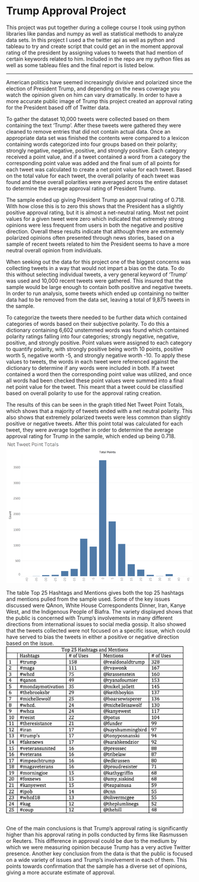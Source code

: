 # Trump Approval Project

This project was put together during a college course I took using python libraries like pandas and numpy as well as statistical methods to analyze data sets. In this project I used a the twitter api as well as python and tableau to try and create script that could get an in the moment approval rating of the president by assigning values to tweets that had mention of certain keywords related to him. Included in the repo are my python files as well as some tableau files and the final report is listed below.

***

American politics have seemed increasingly divisive and polarized since the election of President Trump, and depending on the news coverage you watch the opinion given on him can vary dramatically. In order to have a more accurate public image of Trump this project created an approval rating for the President based off of Twitter data. 

To gather the dataset 10,000 tweets were collected based on them containing the text ‘Trump’. After these tweets were gathered they were cleaned to remove entries that did not contain actual data. Once an appropriate data set was finished the contents were compared to a lexicon containing words categorized into four groups based on their polarity; strongly negative, negative, positive, and strongly positive. Each category received a point value, and if a tweet contained a word from a category the corresponding point value was added and the final sum of all points for each tweet was calculated to create a net point value for each tweet. Based on the total value for each tweet, the overall polarity of each tweet was found and these overall polarities were averaged across the entire dataset to determine the average approval rating of President Trump.

The sample ended up giving President Trump an approval rating of 0.718. With how close this is to zero this shows that the President has a slightly positive approval rating, but it is almost a net-neutral rating. Most net point values for a given tweet were zero which indicated that extremely strong opinions were less frequent from users in both the negative and positive direction. Overall these results indicate that although there are extremely polarized opinions often presented through news stories, based on a sample of recent tweets related to him the President seems to have a more neutral overall opinion from individuals.

When seeking out the data for this project one of the biggest concerns was collecting tweets in a way that would not impart a bias on the data. To do this without selecting individual tweets, a very general keyword of ‘Trump’ was used and 10,000 recent tweets were gathered. This insured that the sample would be large enough to contain both positive and negative tweets. In order to run analysis, some tweets which ended up containing no twitter data had to be removed from the data set, leaving a total of 9,875 tweets in the sample. 

To categorize the tweets there needed to be further data which contained categories of words based on their subjective polarity. To do this a dictionary containing 6,602 unstemmed words was found which contained polarity ratings falling into four categories; strongly negative, negative, positive, and strongly positive. Point values were assigned to each category to quantify polarity, with strongly positive being worth 10 points, positive worth 5, negative worth -5, and strongly negative worth -10. To apply these values to tweets, the words in each tweet were referenced against the dictionary to determine if any words were included in both. If a tweet contained a word then the corresponding point value was utilized, and once all words had been checked these point values were summed into a final net point value for the tweet. This meant that a tweet could be classified based on overall polarity to use for the approval rating creation. 

The results of this can be seen in the graph titled Net Tweet Point Totals, which shows that a majority of tweets ended with a net neutral polarity. This also shows that extremely polarized tweets were less common than slightly positive or negative tweets. After this point total was calculated for each tweet, they were average together in order to determine the average approval rating for Trump in the sample, which ended up being 0.718. 
![Image](https://github.com/nmcdermott42/Trump-Approval-Project/blob/master/tweetpoints.png)

The table Top 25 Hashtags and Mentions gives both the top 25 hashtags and mentions pulled from the sample used. Some of the key issues discussed were QAnon, White House Correspondents Dinner, Iran, Kanye West, and the Indigenous People of Biafra. The variety displayed shows that the public is concerned with Trump’s involvements in many different directions from international issues to social media gossip. It also showed that the tweets collected were not focused on a specific issue, which could have served to bias the tweets in either a positive or negative direction based on the issue.
![Image](https://github.com/nmcdermott42/Trump-Approval-Project/blob/master/hashtagtable.png)

One of the main conclusions is that Trump’s approval rating is significantly higher than his approval rating in polls conducted by firms like Rasmussen or Reuters. This difference in approval could be due to the medium by which we were measuring opinion because Trump has a very active Twitter presence. Another key conclusion from the data is that the public is focused on a wide variety of issues and Trump’s involvement in each of them. This points towards confirmation that the sample has a diverse set of opinions, giving a more accurate estimate of approval. 
